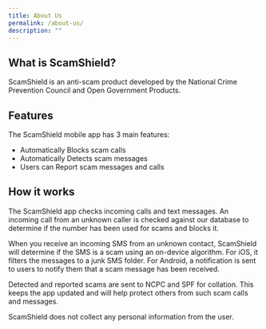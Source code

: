 ```yaml
---
title: About Us
permalink: /about-us/
description: ""
---
```

## What is ScamShield?
ScamShield is an anti-scam product developed by the National Crime Prevention Council and Open Government Products. 

## Features

The ScamShield mobile app has 3 main features: 
* Automatically Blocks scam calls
* Automatically Detects scam messages 
* Users can Report scam messages and calls

## How it works

The ScamShield app checks incoming calls and text messages. An incoming call from an unknown caller is checked against our database to determine if the number has been used for scams and blocks it.

When you receive an incoming SMS from an unknown contact, ScamShield will determine if the SMS is a scam using an on-device algorithm. For iOS, it filters the messages to a junk SMS folder. For Android, a notification is sent to users to notify them that a scam message has been received.

Detected and reported scams are sent to NCPC and SPF for collation. This keeps the app updated and will help protect others from such scam calls and messages.

ScamShield does not collect any personal information from the user. 
